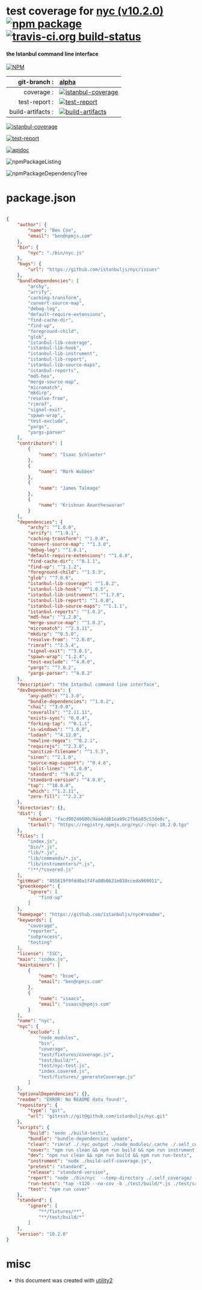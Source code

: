 # test coverage for  [nyc (v10.2.0)](https://github.com/istanbuljs/nyc#readme)  [![npm package](https://img.shields.io/npm/v/npmtest-nyc.svg?style=flat-square)](https://www.npmjs.org/package/npmtest-nyc) [![travis-ci.org build-status](https://api.travis-ci.org/npmtest/node-npmtest-nyc.svg)](https://travis-ci.org/npmtest/node-npmtest-nyc)
#### the Istanbul command line interface

[![NPM](https://nodei.co/npm/nyc.png?downloads=true)](https://www.npmjs.com/package/nyc)

| git-branch : | [alpha](https://github.com/npmtest/node-npmtest-nyc/tree/alpha)|
|--:|:--|
| coverage : | [![istanbul-coverage](https://npmtest.github.io/node-npmtest-nyc/build/coverage.badge.svg)](https://npmtest.github.io/node-npmtest-nyc/build/coverage.html/index.html)|
| test-report : | [![test-report](https://npmtest.github.io/node-npmtest-nyc/build/test-report.badge.svg)](https://npmtest.github.io/node-npmtest-nyc/build/test-report.html)|
| build-artifacts : | [![build-artifacts](https://npmtest.github.io/node-npmtest-nyc/glyphicons_144_folder_open.png)](https://github.com/npmtest/node-npmtest-nyc/tree/gh-pages/build)|

[![istanbul-coverage](https://npmtest.github.io/node-npmtest-nyc/build/screenCapture.buildCustomOrg.browser.coverage.html.png)](https://npmtest.github.io/node-npmtest-nyc/build/coverage.html/index.html)

[![test-report](https://npmtest.github.io/node-npmtest-nyc/build/screenCapture.buildCustomOrg.browser.%252Fhome%252Ftravis%252Fbuild%252Fnpmtest%252Fnode-npmtest-nyc%252Ftmp%252Fbuild%252Ftest-report.html.png)](https://npmtest.github.io/node-npmtest-nyc/build/test-report.html)

[![apidoc](https://npmdoc.github.io/node-npmdoc-nyc/build/screenCapture.buildApidoc.browser.%252Fhome%252Ftravis%252Fbuild%252Fnpmdoc%252Fnode-npmdoc-nyc%252Ftmp%252Fbuild%252Fapidoc.html.png)](https://npmdoc.github.io/node-npmdoc-nyc/build/apidoc.html)

![npmPackageListing](https://npmtest.github.io/node-npmtest-nyc/build/screenCapture.npmPackageListing.svg)

![npmPackageDependencyTree](https://npmtest.github.io/node-npmtest-nyc/build/screenCapture.npmPackageDependencyTree.svg)



# package.json

```json

{
    "author": {
        "name": "Ben Coe",
        "email": "ben@npmjs.com"
    },
    "bin": {
        "nyc": "./bin/nyc.js"
    },
    "bugs": {
        "url": "https://github.com/istanbuljs/nyc/issues"
    },
    "bundleDependencies": [
        "archy",
        "arrify",
        "caching-transform",
        "convert-source-map",
        "debug-log",
        "default-require-extensions",
        "find-cache-dir",
        "find-up",
        "foreground-child",
        "glob",
        "istanbul-lib-coverage",
        "istanbul-lib-hook",
        "istanbul-lib-instrument",
        "istanbul-lib-report",
        "istanbul-lib-source-maps",
        "istanbul-reports",
        "md5-hex",
        "merge-source-map",
        "micromatch",
        "mkdirp",
        "resolve-from",
        "rimraf",
        "signal-exit",
        "spawn-wrap",
        "test-exclude",
        "yargs",
        "yargs-parser"
    ],
    "contributors": [
        {
            "name": "Isaac Schlueter"
        },
        {
            "name": "Mark Wubben"
        },
        {
            "name": "James Talmage"
        },
        {
            "name": "Krishnan Anantheswaran"
        }
    ],
    "dependencies": {
        "archy": "^1.0.0",
        "arrify": "^1.0.1",
        "caching-transform": "^1.0.0",
        "convert-source-map": "^1.3.0",
        "debug-log": "^1.0.1",
        "default-require-extensions": "^1.0.0",
        "find-cache-dir": "^0.1.1",
        "find-up": "^1.1.2",
        "foreground-child": "^1.5.3",
        "glob": "^7.0.6",
        "istanbul-lib-coverage": "^1.0.2",
        "istanbul-lib-hook": "^1.0.5",
        "istanbul-lib-instrument": "^1.7.0",
        "istanbul-lib-report": "^1.0.0",
        "istanbul-lib-source-maps": "^1.1.1",
        "istanbul-reports": "^1.0.2",
        "md5-hex": "^1.2.0",
        "merge-source-map": "^1.0.2",
        "micromatch": "^2.3.11",
        "mkdirp": "^0.5.0",
        "resolve-from": "^2.0.0",
        "rimraf": "^2.5.4",
        "signal-exit": "^3.0.1",
        "spawn-wrap": "1.2.4",
        "test-exclude": "^4.0.0",
        "yargs": "^7.0.2",
        "yargs-parser": "^4.0.2"
    },
    "description": "the Istanbul command line interface",
    "devDependencies": {
        "any-path": "^1.3.0",
        "bundle-dependencies": "^1.0.2",
        "chai": "^3.0.0",
        "coveralls": "^2.11.11",
        "exists-sync": "0.0.4",
        "forking-tap": "^0.1.1",
        "is-windows": "^1.0.0",
        "lodash": "^4.12.0",
        "newline-regex": "^0.2.1",
        "requirejs": "^2.3.0",
        "sanitize-filename": "^1.5.3",
        "sinon": "^2.1.0",
        "source-map-support": "^0.4.6",
        "split-lines": "^1.0.0",
        "standard": "^9.0.2",
        "standard-version": "^4.0.0",
        "tap": "^10.0.0",
        "which": "^1.2.11",
        "zero-fill": "^2.2.3"
    },
    "directories": {},
    "dist": {
        "shasum": "facd90240600c9aa4dd81ea99c2fb6a85c53de0c",
        "tarball": "https://registry.npmjs.org/nyc/-/nyc-10.2.0.tgz"
    },
    "files": [
        "index.js",
        "bin/*.js",
        "lib/*.js",
        "lib/commands/*.js",
        "lib/instrumenters/*.js",
        "!**/*covered.js"
    ],
    "gitHead": "455619f9fdd0a1f4fa08b0621e030cceda969011",
    "greenkeeper": {
        "ignore": [
            "find-up"
        ]
    },
    "homepage": "https://github.com/istanbuljs/nyc#readme",
    "keywords": [
        "coverage",
        "reporter",
        "subprocess",
        "testing"
    ],
    "license": "ISC",
    "main": "index.js",
    "maintainers": [
        {
            "name": "bcoe",
            "email": "ben@npmjs.com"
        },
        {
            "name": "isaacs",
            "email": "isaacs@npmjs.com"
        }
    ],
    "name": "nyc",
    "nyc": {
        "exclude": [
            "node_modules",
            "bin",
            "coverage",
            "test/fixtures/coverage.js",
            "test/build/*",
            "test/nyc-test.js",
            "index.covered.js",
            "test/fixtures/_generateCoverage.js"
        ]
    },
    "optionalDependencies": {},
    "readme": "ERROR: No README data found!",
    "repository": {
        "type": "git",
        "url": "git+ssh://git@github.com/istanbuljs/nyc.git"
    },
    "scripts": {
        "build": "node ./build-tests",
        "bundle": "bundle-dependencies update",
        "clean": "rimraf ./.nyc_output ./node_modules/.cache ./.self_coverage ./test/fixtures/.nyc_output ./test/fixtures/node_modules/.cache *covered.js ./lib/*covered.js",
        "cover": "npm run clean && npm run build && npm run instrument && npm run run-tests && npm run report",
        "dev": "npm run clean && npm run build && npm run run-tests",
        "instrument": "node ./build-self-coverage.js",
        "pretest": "standard",
        "release": "standard-version",
        "report": "node ./bin/nyc  --temp-directory ./.self_coverage/ -r text -r lcov report",
        "run-tests": "tap -t120 --no-cov -b ./test/build/*.js ./test/src/nyc-bin.js ./test/src/process-args.js",
        "test": "npm run cover"
    },
    "standard": {
        "ignore": [
            "**/fixtures/**",
            "**/test/build/*"
        ]
    },
    "version": "10.2.0"
}
```



# misc
- this document was created with [utility2](https://github.com/kaizhu256/node-utility2)
